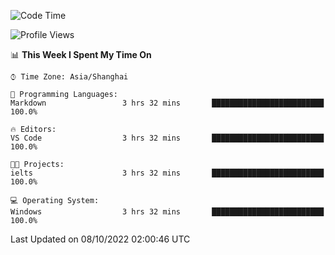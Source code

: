 <!--START_SECTION:waka-->
![Code Time](http://img.shields.io/badge/Code%20Time-207%20hrs%2019%20mins-blue)

![Profile Views](http://img.shields.io/badge/Profile%20Views-0-blue)

📊 **This Week I Spent My Time On** 

```text
⌚︎ Time Zone: Asia/Shanghai

💬 Programming Languages: 
Markdown                 3 hrs 32 mins       █████████████████████████   100.0%

🔥 Editors: 
VS Code                  3 hrs 32 mins       █████████████████████████   100.0%

🐱‍💻 Projects: 
ielts                    3 hrs 32 mins       █████████████████████████   100.0%

💻 Operating System: 
Windows                  3 hrs 32 mins       █████████████████████████   100.0%

```


 Last Updated on 08/10/2022 02:00:46 UTC
<!--END_SECTION:waka-->